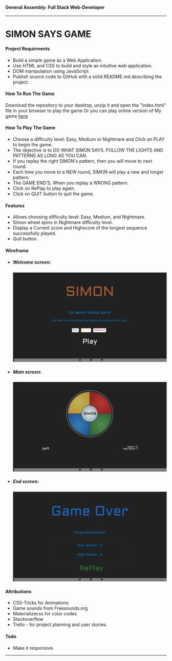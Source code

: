 #### General Assembly: Full Stack Web-Developer
---
# SIMON SAYS GAME

#### Project Requirments
* Build a simple game as a Web Application.
* Use HTML and CSS to build and style an intuitive web application.
* DOM manipulation using JavaScript.
* Publish source code to GitHub with a solid README.md describing the project.

#### How To Run The Game
Download the repository to your desktop, unzip it and open the "index.html" file in your browser to play the game Or you can play online version of My game [here](http://simon-says-game-lanchana.bitballoon.com/)

#### How To Play The Game
* Choose a difficulty level: Easy, Medium or Nightmare and Click on PLAY to begin the game.
* The objective is to DO WHAT SIMON SAYS. FOLLOW THE LIGHTS AND PATTERNS AS LONG AS YOU CAN.
* If you replay the right SIMON's pattern, then you will move to next round.
* Each time you move to a NEW round, SIMON will play a new and longer pattern.
* The GAME END'S, When you replay a WRONG pattern.
* Click on RePlay to play again.
* Click on QUIT button to quit the game.

#### Features
* Allows choosing difficulty level: Easy, Medium, and Nightmare.
* Simon wheel spins in Nightmare difficulty level.
* Display a Current score and Highscore of the longest sequence successfully played.
* Quit button.

#### Wireframe
* ##### Welcome screen:

    ![alt tag](https://raw.githubusercontent.com/lanchana/simon/master/images/welcomeScreen.png)
* ##### Main screen:

    ![alt tag](https://raw.githubusercontent.com/lanchana/simon/master/images/mainScreen.png)
* ##### End screen:

    ![alt tag](https://raw.githubusercontent.com/lanchana/simon/master/images/endScreen.png)

#### Attributions
* CSS-Tricks for Animations
* Game sounds from Freesounds.org
* Materializecss for color codes
* Stackoverflow
* Trello - for project planning and user stories.

#### Todo
* Make it responsive.

---


